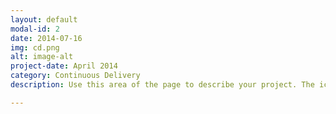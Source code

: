 ```yaml
---
layout: default
modal-id: 2
date: 2014-07-16
img: cd.png
alt: image-alt
project-date: April 2014
category: Continuous Delivery
description: Use this area of the page to describe your project. The icon above is part of a free icon set by <a href="https://sellfy.com/p/8Q9P/jV3VZ/">Flat Icons</a>. On their website, you can download their free set with 16 icons, or you can purchase the entire set with 146 icons for only $12!

---
```

